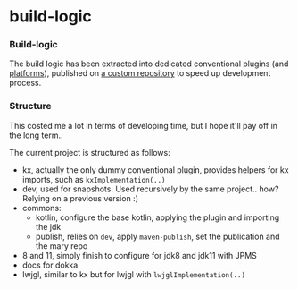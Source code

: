 # build-logic

### Build-logic

The build logic has been extracted into dedicated conventional plugins (and [platforms](https://github.com/kotlin-graphics/platforms)), 
published on [a custom repository](https://github.com/kotlin-graphics/mary) to speed up development process.

### Structure

This costed me a lot in terms of developing time, but I hope it'll pay off in the long term..

The current project is structured as follows:
- kx, actually the only dummy conventional plugin, provides helpers for kx imports, such as `kxImplementation(..)` 
- dev, used for snapshots. Used recursively by the same project.. how? Relying on a previous version :)
- commons:
    - kotlin, configure the base kotlin, applying the plugin and importing the jdk
    - publish, relies on `dev`, apply `maven-publish`, set the publication and the mary repo
- 8 and 11, simply finish to configure for jdk8 and jdk11 with JPMS
- docs for dokka
- lwjgl, similar to kx but for lwjgl with `lwjglImplementation(..)`
